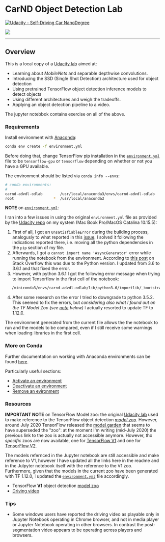 # CarND Object Detection Lab
[![Udacity - Self-Driving Car NanoDegree](https://s3.amazonaws.com/udacity-sdc/github/shield-carnd.svg)](http://www.udacity.com/drive)

![](assets/clip.gif)

---
## Overview

This is a local copy of a [Udacity lab](https://github.com/udacity/CarND-Object-Detection-Lab) aimed at:

* Learning about *MobileNets* and separable depthwise convolutions.
* Introducing the SSD (Single Shot Detection) architecture used for object detection
* Using pretrained TensorFlow object detection inference models to detect objects
* Using different architectures and weigh the tradeoffs.
* Applying an object detection pipeline to a video.

The jupyter notebbok contains exercise on all of the above.

### Requirements

Install environment with [Anaconda](https://www.continuum.io/downloads):

```sh
conda env create -f environment.yml
```

Before doing that, change TensorFlow pip installation in the [`environment.yml`](./environment.yml) file to be `tensorflow-gpu` or `tensorflow` depending on whether or not you have a GPU available.

The environment should be listed via `conda info --envs`:

```sh
# conda environments:
#
carnd-advdl-odlab        /usr/local/anaconda3/envs/carnd-advdl-odlab
root                  *  /usr/local/anaconda3
```

**NOTE** on [`environment.yml`](./environment.yml):

I ran into a few issues in using the original `environment.yml` file as provided by the [Udacity repo](https://github.com/udacity/CarND-Object-Detection-Lab) on my system (Mac Book Pro/MacOS Catalina 10.15.5):

1) First of all, I got an `UnsatisfiableError` during the building process, analogusly to what reported in this [issue](https://knowledge.udacity.com/questions/55633). I solved it following the indications reported there, i.e. moving all the python dependencies in the `pip` section of my file.
2) Afterwards, I got a `cannot import name 'AsyncGenerator'` error while running the notebook from the environment. According to [this post](https://stackoverflow.com/questions/60927504/cannot-get-jupyter-notebook-to-run-cannot-import-name-asyncgenerator) on Stack Overflow this was due to the Python version. I updated from 3.6 to 3.6.1 and that fixed the error.
3) However, with python 3.6.1 I got the following error message when trying to import Tensorflow in the first cell of the notebook:

```sh
   /miniconda3/envs/carnd-advdl-odlab/lib/python3.6/importlib/_bootstrap.py:205: RuntimeWarning: compiletime version 3.5 of module 'tensorflow.python.framework.fast_tensor_util' does not match runtime version 3.6
```

4) After some research on the error I tried to downgrade to python 3.5.2. This seemed to fix the errors, but _considering also what I found out on the TF Model Zoo (see [note](https://github.com/In-Progress-M-Russo/CarND-Object-Detection-Lab/blob/master/README.md#resources) below)_ I actually resorted to update TF to 1.12.0. 

The environment generated from the current file allows the the notebook to run and the models to be compared, even if I still receive some warnings when loading libraries in the first cell.

### More on Conda

Further documentation on working with Anaconda environments can be found [here](https://docs.conda.io/projects/conda/en/latest/user-guide/tasks/manage-environments.html). 

Particularly useful sections:

* [Activate an environment](https://docs.conda.io/projects/conda/en/latest/user-guide/tasks/manage-environments.html#activating-an-environment)
* [Deactivate an environment](https://docs.conda.io/projects/conda/en/latest/user-guide/tasks/manage-environments.html#deactivating-an-environment)
* [Remove an evironment](https://docs.conda.io/projects/conda/en/latest/user-guide/tasks/manage-environments.html#removing-an-environment)


### Resources

**IMPORTANT NOTE** on TensorFlow Model zoo: the original [Udacity lab](https://github.com/udacity/CarND-Object-Detection-Lab) used to make reference to the TensorFlow object detection [_model zoo_](https://github.com/tensorflow/models/blob/master/research/object_detection/g3doc/detection_model_zoo.md). However, around July 2020 TensorFlow released the [model garden](https://github.com/tensorflow/models) that seems to have superseded the "zoo": at the moment I'm writing (mid-July 2020) the previous link to the zoo is actually not accessible anymore. However, tho _specific_ zoos are now available, one for [TensorFlow V1](https://github.com/tensorflow/models/blob/master/research/object_detection/g3doc/tf1_detection_zoo.md) and one for [TensorFlow V2](https://github.com/tensorflow/models/blob/master/research/object_detection/g3doc/tf2_detection_zoo.md).

The models refernced in the Jupyter notebook are still accessible and make reference to V1, however I have updated all the links here in the readme and in the Julpyter notebook itself with the reference to the V1 zoo. Furthermore, given that the models in the current zoo have been generated with TF 1.12.0, I updated the [`environment.yml`](./environment.yml) file accordingly.

* TensorFlow **V1** object detection [model zoo](https://github.com/tensorflow/models/blob/master/research/object_detection/g3doc/tf1_detection_zoo.md)
* [Driving video](https://s3-us-west-1.amazonaws.com/udacity-selfdrivingcar/advanced_deep_learning/driving.mp4)

### Tips
- Some windows users have reported the driving video as playable only in Jupyter Notebook operating in Chrome browser, and not in media player or Jupyter Notebook operating in other browsers.  In contrast the post-segmentation video appears to be operating across players and browsers.
